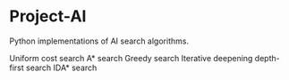 Project-AI
==========

Python implementations of AI search algorithms.

Uniform cost search
A* search
Greedy search
Iterative deepening depth-first search
IDA* search
